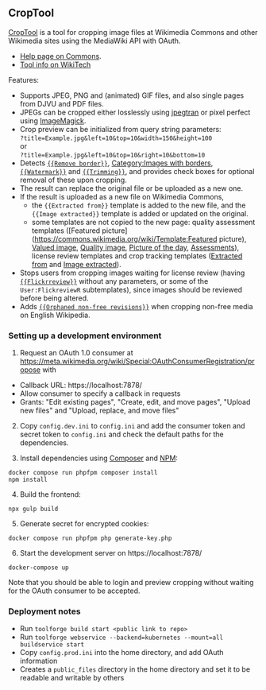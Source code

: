 ## CropTool

[CropTool](https://croptool.toolforge.org/) is a tool for cropping image files
at Wikimedia Commons and other Wikimedia sites using the MediaWiki API with OAuth.

* [Help page on Commons](https://commons.wikimedia.org/wiki/Commons:CropTool).
* [Tool info on WikiTech](https://wikitech.wikimedia.org/wiki/Tool:CropTool)

Features:

* Supports JPEG, PNG and (animated) GIF files, and also single pages from
  DJVU and PDF files.
* JPEGs can be cropped either losslessly using [jpegtran](http://jpegclub.org/jpegtran/)
  or pixel perfect using [ImageMagick](https://www.imagemagick.org/).
* Crop preview can be initialized from query string parameters:  
  `?title=Example.jpg&left=10&top=10&width=150&height=100`  
  or  
  `?title=Example.jpg&left=10&top=10&right=10&bottom=10`
* Detects [`{{Remove border}}`](https://commons.wikimedia.org/wiki/Template:Remove_border),
  [Category:Images with borders](https://commons.wikimedia.org/wiki/Category:Images_with_borders),
  [`{{Watermark}}`](https://commons.wikimedia.org/wiki/Template:Watermark) and
  [`{{Trimming}}`](https://commons.wikimedia.org/wiki/Template:Trimming), and
  provides check boxes for optional removal of these upon cropping.
* The result can replace the original file or be uploaded as a new one.
* If the result is uploaded as a new file on Wikimedia Commons,
  * the `{{Extracted from}}` template is added to the new file, and the
  `{{Image extracted}}` template is added or updated on the original.
  * some templates are not copied to the new page: quality assessment templates ([Featured picture](https://commons.wikimedia.org/wiki/Template:Featured picture),
  [Valued image](https://commons.wikimedia.org/wiki/Template:Valued_image),
  [Quality image](https://commons.wikimedia.org/wiki/Template:Quality_image),
  [Picture of the day](https://commons.wikimedia.org/wiki/Template:Picture_of_the_day),
  [Assessments](https://commons.wikimedia.org/wiki/Template:Assessments)),
  license review templates and crop tracking templates
  ([Extracted from](https://commons.wikimedia.org/wiki/Template:Extracted_from)
  and [Image extracted](https://commons.wikimedia.org/wiki/Template:Image_extracted)).
* Stops users from cropping images waiting for license review (having
  [`{{Flickrreview}}`](https://commons.wikimedia.org/wiki/Template:Flickrreview)
  without any parameters, or some of the `User:FlickreviewR` subtemplates),
  since images should be reviewed before being altered.
* Adds [`{{Orphaned non-free revisions}}`](http://en.wikipedia.org/wiki/Template:orfurrev)
  when cropping non-free media on English Wikipedia.

### Setting up a development environment

1. Request an OAuth 1.0 consumer at https://meta.wikimedia.org/wiki/Special:OAuthConsumerRegistration/propose with

- Callback URL: https://localhost:7878/
- Allow consumer to specify a callback in requests
- Grants: "Edit existing pages", "Create, edit, and move pages", "Upload new files" and "Upload, replace, and move files"

2. Copy `config.dev.ini` to `config.ini` and add the consumer token and secret token to `config.ini` and check the default paths for the dependencies.

3. Install dependencies using [Composer](https://getcomposer.org/) and [NPM](https://nodejs.org/en/):

```
docker compose run phpfpm composer install
npm install
```

4. Build the frontend:

```
npx gulp build
```

5. Generate secret for encrypted cookies:

```
docker compose run phpfpm php generate-key.php
```

6. Start the development server on https://localhost:7878/

```
docker-compose up
```

Note that you should be able to login and preview cropping without waiting for the OAuth consumer to be accepted.

### Deployment notes

- Run `toolforge build start <public link to repo>`
- Run `toolforge webservice --backend=kubernetes --mount=all buildservice start`
- Copy `config.prod.ini` into the home directory, and add OAuth information
- Creates a `public_files` directory in the home directory and set it to be readable and writable by others
